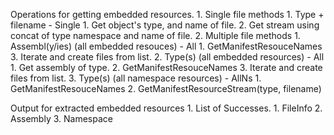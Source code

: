 ﻿Operations for getting embedded resources.
	1. Single file methods
		1. Type + filename - Single
			1. Get object's type, and name of file.
			2. Get stream using concat of type namespace and name of file.
	2. Multiple file methods
		1. Assembl(y/ies) (all embedded resouces) - All
			1. GetManifestResouceNames 
			3. Iterate and create files from list.
		2. Type(s) (all embedded resources) - All
			1. Get assembly of type.
			2. GetManifestResouceNames 
			3. Iterate and create files from list.
		3. Type(s) (all namespace resources) - AllNs
			1. GetManifestResouceNames
			2. GetManifestResourceStream(type, filename)

Output for extracted embedded resources
	1. List of Successes.
		1. FileInfo
		2. Assembly
		3. Namespace